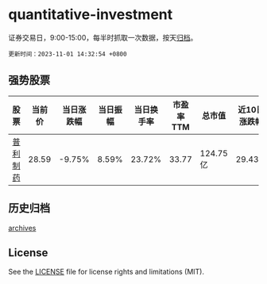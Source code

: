 # quantitative-investment

证券交易日，9:00-15:00，每半时抓取一次数据，按天[归档](archives)。

`更新时间：2023-11-01 14:32:54 +0800`

## 强势股票

|股票|当前价|当日涨跌幅|当日振幅|当日换手率|市盈率TTM|总市值|近10日涨跌幅|
|----|----|----|----|----|----|----|----|
|[普利制药](https://xueqiu.com/S/SZ300630)|28.59|-9.75%|8.59%|23.72%|33.77|124.75亿|29.43%|

## 历史归档

[archives](archives)

## License

See the [LICENSE](LICENSE) file for license rights and limitations (MIT).